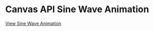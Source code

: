 # Canvas API Sine Wave Animation

[View Sine Wave Animation](https://apcurran.github.io/canvas-sine-wave/)